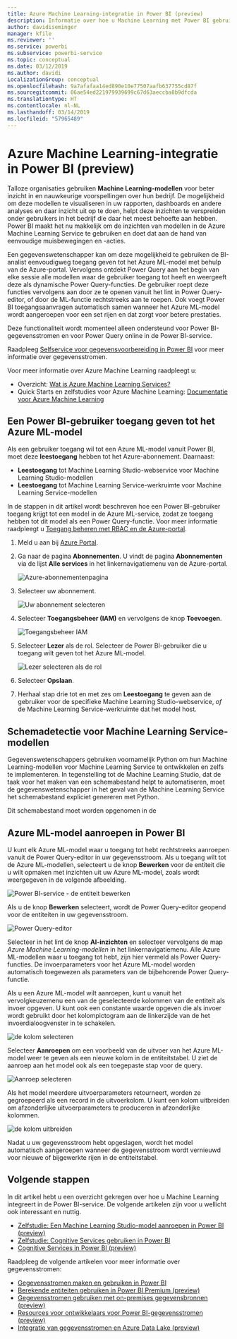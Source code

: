 ```yaml
---
title: Azure Machine Learning-integratie in Power BI (preview)
description: Informatie over hoe u Machine Learning met Power BI gebruikt
author: davidiseminger
manager: kfile
ms.reviewer: ''
ms.service: powerbi
ms.subservice: powerbi-service
ms.topic: conceptual
ms.date: 03/12/2019
ms.author: davidi
LocalizationGroup: conceptual
ms.openlocfilehash: 9a7afafaa14ed890e10e77507aafb637755cd87f
ms.sourcegitcommit: 06ae54ed221979939699c67d63aeccba8b9dfcda
ms.translationtype: HT
ms.contentlocale: nl-NL
ms.lasthandoff: 03/14/2019
ms.locfileid: "57965489"
---
```

# <a name="azure-machine-learning-integration-in-power-bi-preview"></a>Azure Machine Learning-integratie in Power BI (preview)

Talloze organisaties gebruiken **Machine Learning-modellen** voor beter inzicht in en nauwkeurige voorspellingen over hun bedrijf. De mogelijkheid om deze modellen te visualiseren in uw rapporten, dashboards en andere analyses en daar inzicht uit op te doen, helpt deze inzichten te verspreiden onder gebruikers in het bedrijf die daar het meest behoefte aan hebben.  Power BI maakt het nu makkelijk om de inzichten van modellen in de Azure Machine Learning Service te gebruiken en doet dat aan de hand van eenvoudige muisbewegingen en -acties.

Een gegevenswetenschapper kan om deze mogelijkheid te gebruiken de BI-analist eenvoudigweg toegang geven tot het Azure ML-model met behulp van de Azure-portal.  Vervolgens ontdekt Power Query aan het begin van elke sessie alle modellen waar de gebruiker toegang tot heeft en weergeeft deze als dynamische Power Query-functies.  De gebruiker roept deze functies vervolgens aan door ze te openen vanuit het lint in Power Query-editor, of door de ML-functie rechtstreeks aan te roepen. Ook voegt Power BI toegangsaanvragen automatisch samen wanneer het Azure ML-model wordt aangeroepen voor een set rijen en dat zorgt voor betere prestaties.

Deze functionaliteit wordt momenteel alleen ondersteund voor Power BI-gegevensstromen en voor Power Query online in de Power BI-service.

Raadpleeg [Selfservice voor gegevensvoorbereiding in Power BI](service-dataflows-overview.md) voor meer informatie over gegevensstromen.

Voor meer informatie over Azure Machine Learning raadpleegt u:

- Overzicht:  [Wat is Azure Machine Learning Services?](https://docs.microsoft.com/azure/machine-learning/service/overview-what-is-azure-ml)
- Quick Starts en zelfstudies voor Azure Machine Learning:  [Documentatie voor Azure Machine Learning](https://docs.microsoft.com/azure/machine-learning/)

## <a name="granting-access-to-the-azure-ml-model-to-a-power-bi-user"></a>Een Power BI-gebruiker toegang geven tot het Azure ML-model

Als een gebruiker toegang wil tot een Azure ML-model vanuit Power BI, moet deze **leestoegang** hebben tot het Azure-abonnement.  Daarnaast:

- **Leestoegang** tot Machine Learning Studio-webservice voor Machine Learning Studio-modellen
- **Leestoegang** tot Machine Learning Service-werkruimte voor Machine Learning Service-modellen

In de stappen in dit artikel wordt beschreven hoe een Power BI-gebruiker toegang krijgt tot een model in de Azure ML-service, zodat ze toegang hebben tot dit model als een Power Query-functie.  Voor meer informatie raadpleegt u [Toegang beheren met RBAC en de Azure-portal](https://docs.microsoft.com/azure/role-based-access-control/role-assignments-portal).

1. Meld u aan bij [Azure Portal](https://portal.azure.com).

2. Ga naar de pagina **Abonnementen**. U vindt de pagina **Abonnementen** via de lijst **Alle services** in het linkernavigatiemenu van de Azure-portal.

    ![Azure-abonnementenpagina](media/service-machine-learning-integration/machine-learning-integration_01.png)

3. Selecteer uw abonnement.

    ![Uw abonnement selecteren](media/service-machine-learning-integration/machine-learning-integration_02.png)

4. Selecteer **Toegangsbeheer (IAM)** en vervolgens de knop **Toevoegen**.

    ![Toegangsbeheer IAM](media/service-machine-learning-integration/machine-learning-integration_03.png)

5. Selecteer **Lezer** als de rol. Selecteer de Power BI-gebruiker die u toegang wilt geven tot het Azure ML-model.

    ![Lezer selecteren als de rol](media/service-machine-learning-integration/machine-learning-integration_04.png)

6. Selecteer **Opslaan**.

7. Herhaal stap drie tot en met zes om **Leestoegang** te geven aan de gebruiker voor de specifieke Machine Learning Studio-webservice, *of* de Machine Learning Service-werkruimte dat het model host.


## <a name="schema-discovery-for-machine-learning-service-models"></a>Schemadetectie voor Machine Learning Service-modellen

Gegevenswetenschappers gebruiken voornamelijk Python om hun Machine Learning-modellen voor Machine Learning Service te ontwikkelen en zelfs te implementeren.  In tegenstelling tot de Machine Learning Studio, dat de taak voor het maken van een schemabestand helpt te automatiseren, moet de gegevenswetenschapper in het geval van de Machine Learning Service het schemabestand expliciet genereren met Python.

Dit schemabestand moet worden opgenomen in de

## <a name="invoking-the-azure-ml-model-in-power-bi"></a>Azure ML-model aanroepen in Power BI

U kunt elk Azure ML-model waar u toegang tot hebt rechtstreeks aanroepen vanuit de Power Query-editor in uw gegevensstroom. Als u toegang wilt tot de Azure ML-modellen, selecteert u de knop **Bewerken** voor de entiteit die u wilt opmaken met inzichten uit uw Azure ML-model, zoals wordt weergegeven in de volgende afbeelding.

![Power BI-service - de entiteit bewerken](media/service-machine-learning-integration/machine-learning-integration_05.png)

Als u de knop **Bewerken** selecteert, wordt de Power Query-editor geopend voor de entiteiten in uw gegevensstroom.

![Power Query-editor](media/service-machine-learning-integration/machine-learning-integration_06.png)

Selecteer in het lint de knop **AI-inzichten** en selecteer vervolgens de map _Azure Machine Learning-modellen_ in het linkernavigatiemenu. Alle Azure ML-modellen waar u toegang tot hebt, zijn hier vermeld als Power Query-functies. De invoerparameters voor het Azure ML-model worden automatisch toegewezen als parameters van de bijbehorende Power Query-functie.

Als u een Azure ML-model wilt aanroepen, kunt u vanuit het vervolgkeuzemenu een van de geselecteerde kolommen van de entiteit als invoer opgeven. U kunt ook een constante waarde opgeven die als invoer wordt gebruikt door het kolompictogram aan de linkerzijde van de het invoerdialoogvenster in te schakelen.

![de kolom selecteren](media/service-machine-learning-integration/machine-learning-integration_07.png)

Selecteer **Aanroepen** om een voorbeeld van de uitvoer van het Azure ML-model weer te geven als een nieuwe kolom in de entiteitstabel. U ziet de aanroep aan het model ook als een toegepaste stap voor de query.

![Aanroep selecteren](media/service-machine-learning-integration/machine-learning-integration_08.png)

Als het model meerdere uitvoerparameters retourneert, worden ze gegroepeerd als een record in de uitvoerkolom. U kunt een kolom uitbreiden om afzonderlijke uitvoerparameters te produceren in afzonderlijke kolommen.

![de kolom uitbreiden](media/service-machine-learning-integration/machine-learning-integration_09.png)

Nadat u uw gegevensstroom hebt opgeslagen, wordt het model automatisch aangeroepen wanneer de gegevensstroom wordt vernieuwd voor nieuwe of bijgewerkte rijen in de entiteitstabel.

## <a name="next-steps"></a>Volgende stappen

In dit artikel hebt u een overzicht gekregen over hoe u Machine Learning integreert in de Power BI-service. De volgende artikelen zijn voor u wellicht ook interessant en nuttig. 

* [Zelfstudie: Een Machine Learning Studio-model aanroepen in Power BI (preview)](service-tutorial-invoke-machine-learning-model.md)
* [Zelfstudie: Cognitive Services gebruiken in Power BI](service-tutorial-use-cognitive-services.md)
* [Cognitive Services in Power BI (preview)](service-cognitive-services.md)

Raadpleeg de volgende artikelen voor meer informatie over gegevensstromen:
* [Gegevensstromen maken en gebruiken in Power BI](service-dataflows-create-use.md)
* [Berekende entiteiten gebruiken in Power BI Premium (preview)](service-dataflows-computed-entities-premium.md)
* [Gegevensstromen gebruiken met on-premises gegevensbronnen (preview)](service-dataflows-on-premises-gateways.md)
* [Resources voor ontwikkelaars voor Power BI-gegevensstromen (preview)](service-dataflows-developer-resources.md)
* [Integratie van gegevensstromen en Azure Data Lake (preview)](service-dataflows-azure-data-lake-integration.md)


